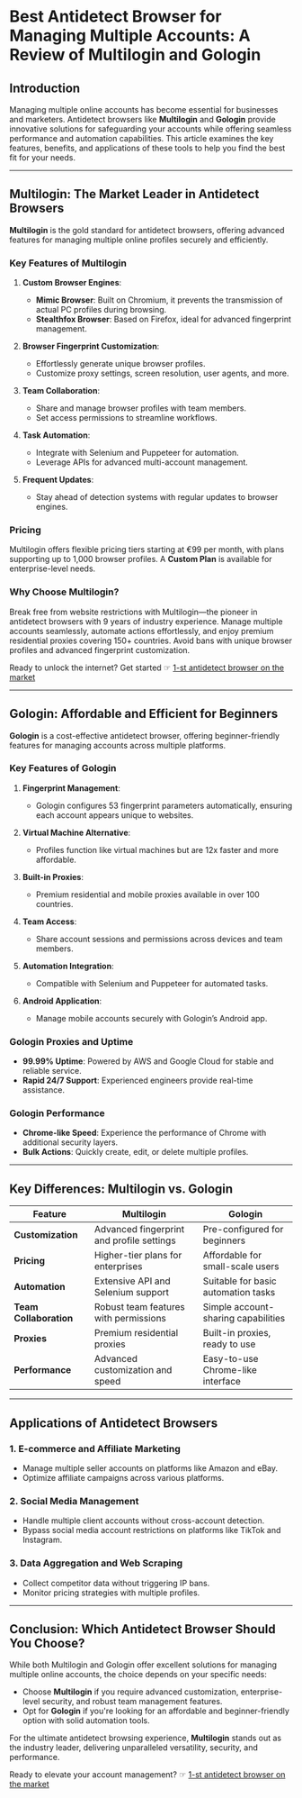 # Best Antidetect Browser for Managing Multiple Accounts: A Review of Multilogin and Gologin

## Introduction

Managing multiple online accounts has become essential for businesses and marketers. Antidetect browsers like **Multilogin** and **Gologin** provide innovative solutions for safeguarding your accounts while offering seamless performance and automation capabilities. This article examines the key features, benefits, and applications of these tools to help you find the best fit for your needs.

---

## Multilogin: The Market Leader in Antidetect Browsers

**Multilogin** is the gold standard for antidetect browsers, offering advanced features for managing multiple online profiles securely and efficiently.

### Key Features of Multilogin

1. **Custom Browser Engines**:
   - **Mimic Browser**: Built on Chromium, it prevents the transmission of actual PC profiles during browsing.
   - **Stealthfox Browser**: Based on Firefox, ideal for advanced fingerprint management.

2. **Browser Fingerprint Customization**:
   - Effortlessly generate unique browser profiles.
   - Customize proxy settings, screen resolution, user agents, and more.

3. **Team Collaboration**:
   - Share and manage browser profiles with team members.
   - Set access permissions to streamline workflows.

4. **Task Automation**:
   - Integrate with Selenium and Puppeteer for automation.
   - Leverage APIs for advanced multi-account management.

5. **Frequent Updates**:
   - Stay ahead of detection systems with regular updates to browser engines.

### Pricing
Multilogin offers flexible pricing tiers starting at €99 per month, with plans supporting up to 1,000 browser profiles. A **Custom Plan** is available for enterprise-level needs.

### Why Choose Multilogin?
Break free from website restrictions with Multilogin—the pioneer in antidetect browsers with 9 years of industry experience. Manage multiple accounts seamlessly, automate actions effortlessly, and enjoy premium residential proxies covering 150+ countries. Avoid bans with unique browser profiles and advanced fingerprint customization.

Ready to unlock the internet? Get started ☞ [1-st antidetect browser on the market](https://bit.ly/multIlogin)

---

## Gologin: Affordable and Efficient for Beginners

**Gologin** is a cost-effective antidetect browser, offering beginner-friendly features for managing accounts across multiple platforms.

### Key Features of Gologin

1. **Fingerprint Management**:
   - Gologin configures 53 fingerprint parameters automatically, ensuring each account appears unique to websites.

2. **Virtual Machine Alternative**:
   - Profiles function like virtual machines but are 12x faster and more affordable.

3. **Built-in Proxies**:
   - Premium residential and mobile proxies available in over 100 countries.

4. **Team Access**:
   - Share account sessions and permissions across devices and team members.

5. **Automation Integration**:
   - Compatible with Selenium and Puppeteer for automated tasks.

6. **Android Application**:
   - Manage mobile accounts securely with Gologin’s Android app.

### Gologin Proxies and Uptime
- **99.99% Uptime**: Powered by AWS and Google Cloud for stable and reliable service.
- **Rapid 24/7 Support**: Experienced engineers provide real-time assistance.

### Gologin Performance
- **Chrome-like Speed**: Experience the performance of Chrome with additional security layers.
- **Bulk Actions**: Quickly create, edit, or delete multiple profiles.

---

## Key Differences: Multilogin vs. Gologin

| **Feature**               | **Multilogin**                             | **Gologin**                              |
|---------------------------|--------------------------------------------|------------------------------------------|
| **Customization**         | Advanced fingerprint and profile settings | Pre-configured for beginners             |
| **Pricing**               | Higher-tier plans for enterprises         | Affordable for small-scale users         |
| **Automation**            | Extensive API and Selenium support        | Suitable for basic automation tasks      |
| **Team Collaboration**    | Robust team features with permissions     | Simple account-sharing capabilities      |
| **Proxies**               | Premium residential proxies               | Built-in proxies, ready to use           |
| **Performance**           | Advanced customization and speed          | Easy-to-use Chrome-like interface        |

---

## Applications of Antidetect Browsers

### 1. E-commerce and Affiliate Marketing
- Manage multiple seller accounts on platforms like Amazon and eBay.
- Optimize affiliate campaigns across various platforms.

### 2. Social Media Management
- Handle multiple client accounts without cross-account detection.
- Bypass social media account restrictions on platforms like TikTok and Instagram.

### 3. Data Aggregation and Web Scraping
- Collect competitor data without triggering IP bans.
- Monitor pricing strategies with multiple profiles.

---

## Conclusion: Which Antidetect Browser Should You Choose?

While both Multilogin and Gologin offer excellent solutions for managing multiple online accounts, the choice depends on your specific needs:
- Choose **Multilogin** if you require advanced customization, enterprise-level security, and robust team management features.
- Opt for **Gologin** if you're looking for an affordable and beginner-friendly option with solid automation tools.

For the ultimate antidetect browsing experience, **Multilogin** stands out as the industry leader, delivering unparalleled versatility, security, and performance.

Ready to elevate your account management? ☞ [1-st antidetect browser on the market](https://bit.ly/multIlogin)
